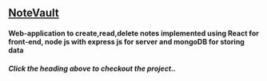 ## [NoteVault](https://note-vault.netlify.app/)
#### Web-application to create,read,delete notes implemented using React for front-end, node js with express js for server and mongoDB for storing data

##### Click the heading above to checkout the project..
